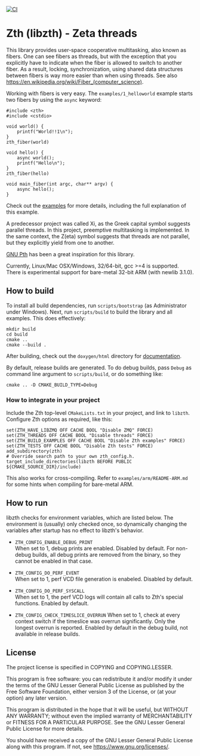 ﻿[![CI](https://github.com/jhrutgers/zth/workflows/CI/badge.svg)](https://github.com/jhrutgers/zth/actions?query=workflow%3ACI)

# Zth (libzth) - Zeta threads

This library provides user-space cooperative multitasking, also known as
fibers. One can see fibers as threads, but with the exception that you
explicitly have to indicate when the fiber is allowed to switch to another
fiber. As a result, locking, synchronization, using shared data structures
between fibers is way more easier than when using threads. See also
<https://en.wikipedia.org/wiki/Fiber_(computer_science)>.

Working with fibers is very easy. The `examples/1_helloworld` example starts
two fibers by using the `async` keyword:

	#include <zth>
	#include <cstdio>

	void world() {
		printf("World!!1\n");
	}
	zth_fiber(world)

	void hello() {
		async world();
		printf("Hello\n");
	}
	zth_fiber(hello)

	void main_fiber(int argc, char** argv) {
		async hello();
	}

Check out the [examples](https://jhrutgers.github.io/zth/examples.html) for
more details, including the full explanation of this example.

A predecessor project was called Xi, as the Greek capital symbol suggests
parallel threads.  In this project, preemptive multitasking is implemented. In
the same context, the Z(eta) symbol suggests that threads are not parallel, but
they explicitly yield from one to another.

[GNU Pth](https://www.gnu.org/software/pth/) has been a great inspiration for this library.

Currently, Linux/Mac OSX/Windows, 32/64-bit, gcc >=4 is supported.
There is experimental support for bare-metal 32-bit ARM (with newlib 3.1.0).


## How to build

To install all build dependencies, run `scripts/bootstrap` (as Administrator under Windows).
Next, run `scripts/build` to build the library and all examples. This does effectively:

	mkdir build
	cd build
	cmake ..
	cmake --build .

After building, check out the `doxygen/html` directory for [documentation](https://jhrutgers.github.io/zth).

By default, release builds are generated. To do debug builds, pass `Debug` as
command line argument to `scripts/build`, or do something like:

	cmake .. -D CMAKE_BUILD_TYPE=Debug

### How to integrate in your project

Include the Zth top-level `CMakeLists.txt` in your project, and link to `libzth`.
Configure Zth options as required, like this:

	set(ZTH_HAVE_LIBZMQ OFF CACHE BOOL "Disable ZMQ" FORCE)
	set(ZTH_THREADS OFF CACHE BOOL "Disable threads" FORCE)
	set(ZTH_BUILD_EXAMPLES OFF CACHE BOOL "Disable Zth examples" FORCE)
	set(ZTH_TESTS OFF CACHE BOOL "Disable Zth tests" FORCE)
	add_subdirectory(zth)
	# Override search path to your own zth_config.h.
	target_include_directories(libzth BEFORE PUBLIC ${CMAKE_SOURCE_DIR}/include)

This also works for cross-compiling.
Refer to `examples/arm/README-ARM.md` for some hints when compiling for bare-metal ARM.

## How to run

libzth checks for environment variables, which are listed below.  The
environment is (usually) only checked once, so dynamically changing the
variables after startup has no effect to libzth's behavior.

* `ZTH_CONFIG_ENABLE_DEBUG_PRINT`  
	When set to 1, debug prints are enabled. Disabled by default. For
	non-debug builds, all debug prints are removed from the binary, so they
	cannot be enabled in that case.

* `ZTH_CONFIG_DO_PERF_EVENT`  
	When set to 1, perf VCD file generation is enabeled.  Disabled by default.

* `ZTH_CONFIG_DO_PERF_SYSCALL`  
	When set to 1, the perf VCD logs will contain all calls to Zth's special
	functions.  Enabled by default.

* `ZTH_CONFIG_CHECK_TIMESLICE_OVERRUN`
	When set to 1, check at every context switch if the timeslice was overrun
	significantly.  Only the longest overrun is reported.  Enabled by default
	in the debug build, not available in release builds.


## License

The project license is specified in COPYING and COPYING.LESSER.

This program is free software: you can redistribute it and/or modify
it under the terms of the GNU Lesser General Public License as published by
the Free Software Foundation, either version 3 of the License, or
(at your option) any later version.

This program is distributed in the hope that it will be useful,
but WITHOUT ANY WARRANTY; without even the implied warranty of
MERCHANTABILITY or FITNESS FOR A PARTICULAR PURPOSE.  See the
GNU Lesser General Public License for more details.

You should have received a copy of the GNU Lesser General Public License
along with this program.  If not, see <https://www.gnu.org/licenses/>.

